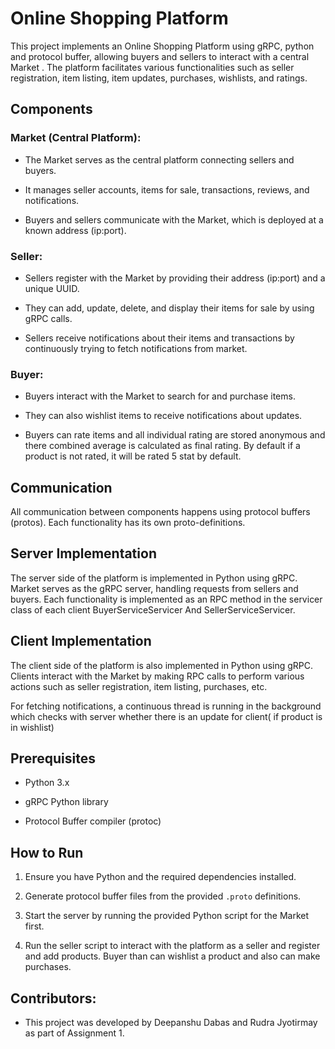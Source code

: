 



# Online Shopping Platform

This project implements an Online Shopping Platform using gRPC, python and protocol buffer, allowing buyers and sellers to interact with a central Market . The platform facilitates various functionalities such as seller registration, item listing, item updates, purchases, wishlists, and ratings.



## Components



### Market (Central Platform):



- The Market serves as the central platform connecting sellers and buyers.

- It manages seller accounts, items for sale, transactions, reviews, and notifications.

- Buyers and sellers communicate with the Market, which is deployed at a known address (ip:port).



### Seller:



- Sellers register with the Market by providing their address (ip:port) and a unique UUID.

- They can add, update, delete, and display their items for sale by using gRPC calls. 

- Sellers receive notifications about their items and transactions by continuously trying to fetch notifications from market. 



### Buyer:



- Buyers interact with the Market to search for and purchase items.

- They can also wishlist items to receive notifications about updates.

- Buyers can rate items and all individual rating are stored anonymous and there combined average is calculated as final rating. By default  if a product is not rated, it will be rated 5 stat by default.



## Communication



All communication between components happens using protocol buffers (protos). Each functionality has its own proto-definitions.



## Server Implementation



The server side of the platform is implemented in Python using gRPC. Market serves as the gRPC server, handling requests from sellers and buyers. Each functionality is implemented as an RPC method in the servicer class of each client BuyerServiceServicer And SellerServiceServicer.



## Client Implementation



The client side of the platform is also implemented in Python using gRPC. Clients interact with the Market  by making RPC calls to perform various actions such as seller registration, item listing, purchases, etc.

For fetching notifications, a continuous thread is running in the background which checks with server whether there is an update for client( if product is in wishlist)

## Prerequisites



- Python 3.x

- gRPC Python library

- Protocol Buffer compiler (protoc)



## How to Run



1. Ensure you have Python and the required dependencies installed.

2. Generate protocol buffer files from the provided `.proto` definitions.

3. Start the server by running the provided Python script for the Market first.

4. Run the seller script to interact with the platform as a seller and register and add products. Buyer than can wishlist a product and also can make purchases.



## Contributors:

-	This project was developed by Deepanshu Dabas and Rudra Jyotirmay as part of Assignment 1.

